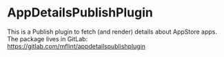 # AppDetailsPublishPlugin
This is a Publish plugin to fetch (and render) details about AppStore apps. The package lives in GitLab: https://gitlab.com/mflint/appdetailspublishplugin
